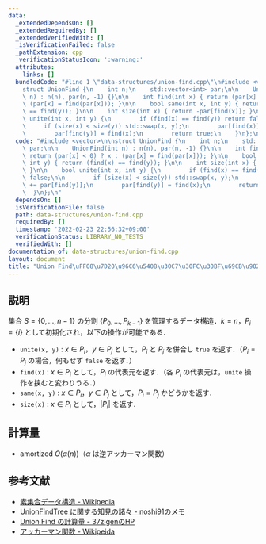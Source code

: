```yaml
---
data:
  _extendedDependsOn: []
  _extendedRequiredBy: []
  _extendedVerifiedWith: []
  _isVerificationFailed: false
  _pathExtension: cpp
  _verificationStatusIcon: ':warning:'
  attributes:
    links: []
  bundledCode: "#line 1 \"data-structures/union-find.cpp\"\n#include <vector>\n\n\
    struct UnionFind {\n    int n;\n    std::vector<int> par;\n\n    UnionFind(int\
    \ n) : n(n), par(n, -1) {}\n\n    int find(int x) { return (par[x] < 0) ? x :\
    \ (par[x] = find(par[x])); }\n\n    bool same(int x, int y) { return (find(x)\
    \ == find(y)); }\n\n    int size(int x) { return -par[find(x)]; }\n\n    bool\
    \ unite(int x, int y) {\n        if (find(x) == find(y)) return false;\n\n   \
    \     if (size(x) < size(y)) std::swap(x, y);\n        par[find(x)] += par[find(y)];\n\
    \        par[find(y)] = find(x);\n        return true;\n    }\n};\n"
  code: "#include <vector>\n\nstruct UnionFind {\n    int n;\n    std::vector<int>\
    \ par;\n\n    UnionFind(int n) : n(n), par(n, -1) {}\n\n    int find(int x) {\
    \ return (par[x] < 0) ? x : (par[x] = find(par[x])); }\n\n    bool same(int x,\
    \ int y) { return (find(x) == find(y)); }\n\n    int size(int x) { return -par[find(x)];\
    \ }\n\n    bool unite(int x, int y) {\n        if (find(x) == find(y)) return\
    \ false;\n\n        if (size(x) < size(y)) std::swap(x, y);\n        par[find(x)]\
    \ += par[find(y)];\n        par[find(y)] = find(x);\n        return true;\n  \
    \  }\n};\n"
  dependsOn: []
  isVerificationFile: false
  path: data-structures/union-find.cpp
  requiredBy: []
  timestamp: '2022-02-23 22:56:32+09:00'
  verificationStatus: LIBRARY_NO_TESTS
  verifiedWith: []
documentation_of: data-structures/union-find.cpp
layout: document
title: "Union Find\uFF08\u7D20\u96C6\u5408\u30C7\u30FC\u30BF\u69CB\u9020\uFF09"
---
```


## 説明

集合 $S = \{0, \ldots, n - 1\}$ の分割 $\{P_0, \ldots, P_{k - 1}\}$ を管理するデータ構造．$k = n$，$P_i = \{i\}$ として初期化され，以下の操作が可能である．

* `unite(x, y)` : $x \in P_i$，$y \in P_j$ として，$P_i$ と $P_j$ を併合し `true` を返す．（$P_i = P_j$ の場合，何もせず `false` を返す．）
* `find(x)` : $x \in P_i$ として，$P_i$ の代表元を返す．（各 $P_i$ の代表元は，`unite` 操作を挟むと変わりうる．）
* `same(x, y)` : $x \in P_i$，$y \in P_j$ として，$P_i = P_j$ かどうかを返す．
* `size(x)` : $x \in P_i$ として，$|P_i|$ を返す．

## 計算量

* $\textrm{amortized}~O(\alpha(n))$（$\alpha$ は逆アッカーマン関数）

## 参考文献

* [素集合データ構造 - Wikipedia](https://w.wiki/4SK8)
* [UnionFindTree に関する知見の諸々 - noshi91のメモ](https://noshi91.hatenablog.com/entry/2018/05/30/191943)
* [Union Find の計算量 - 37zigenのHP](https://37zigen.com/union-find-complexity-1/)
* [アッカーマン関数 - Wikipeida](https://w.wiki/456T)

